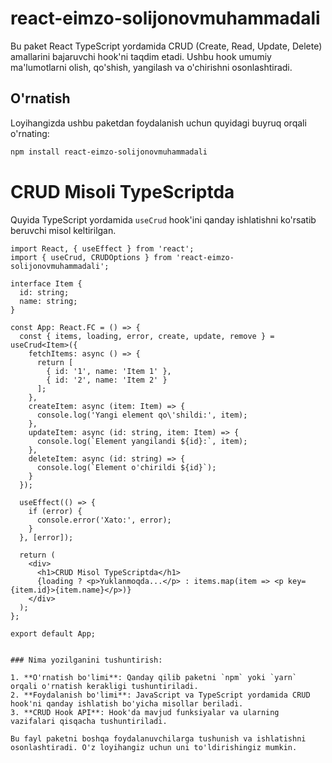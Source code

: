 # react-eimzo-solijonovmuhammadali

Bu paket React TypeScript yordamida CRUD (Create, Read, Update, Delete) amallarini bajaruvchi hook'ni taqdim etadi. Ushbu hook umumiy ma'lumotlarni olish, qo'shish, yangilash va o'chirishni osonlashtiradi.

## O'rnatish

Loyihangizda ushbu paketdan foydalanish uchun quyidagi buyruq orqali o'rnating:

```bash
npm install react-eimzo-solijonovmuhammadali
```

# CRUD Misoli TypeScriptda

Quyida TypeScript yordamida `useCrud` hook'ini qanday ishlatishni ko'rsatib beruvchi misol keltirilgan.

```tsx
import React, { useEffect } from 'react';
import { useCrud, CRUDOptions } from 'react-eimzo-solijonovmuhammadali';

interface Item {
  id: string;
  name: string;
}

const App: React.FC = () => {
  const { items, loading, error, create, update, remove } = useCrud<Item>({
    fetchItems: async () => {
      return [
        { id: '1', name: 'Item 1' },
        { id: '2', name: 'Item 2' }
      ];
    },
    createItem: async (item: Item) => {
      console.log('Yangi element qo\'shildi:', item);
    },
    updateItem: async (id: string, item: Item) => {
      console.log(`Element yangilandi ${id}:`, item);
    },
    deleteItem: async (id: string) => {
      console.log(`Element o'chirildi ${id}`);
    }
  });

  useEffect(() => {
    if (error) {
      console.error('Xato:', error);
    }
  }, [error]);

  return (
    <div>
      <h1>CRUD Misol TypeScriptda</h1>
      {loading ? <p>Yuklanmoqda...</p> : items.map(item => <p key={item.id}>{item.name}</p>)}
    </div>
  );
};

export default App;


### Nima yozilganini tushuntirish:

1. **O'rnatish bo'limi**: Qanday qilib paketni `npm` yoki `yarn` orqali o'rnatish kerakligi tushuntiriladi.
2. **Foydalanish bo'limi**: JavaScript va TypeScript yordamida CRUD hook'ni qanday ishlatish bo'yicha misollar beriladi.
3. **CRUD Hook API**: Hook'da mavjud funksiyalar va ularning vazifalari qisqacha tushuntiriladi.

Bu fayl paketni boshqa foydalanuvchilarga tushunish va ishlatishni osonlashtiradi. O'z loyihangiz uchun uni to'ldirishingiz mumkin.
```
